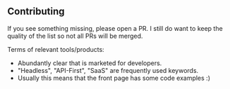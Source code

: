 ## Contributing

If you see something missing, please open a PR. I still do want to keep the quality of the list so not all PRs will be merged.

Terms of relevant tools/products:
- Abundantly clear that is marketed for developers.
- "Headless", "API-First", "SaaS" are frequently used keywords.
- Usually this means that the front page has some code examples :)